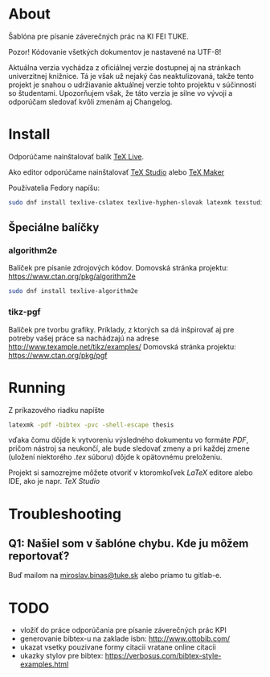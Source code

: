 # About

Šablóna pre písanie záverečných prác na KI FEI TUKE. 

Pozor! Kódovanie všetkých dokumentov je nastavené na UTF-8!

Aktuálna verzia vychádza z oficiálnej verzie dostupnej aj na stránkach univerzitnej knižnice. Tá je však už nejaký čas neaktulizovaná, takže tento projekt je snahou o udržiavanie aktuálnej verzie tohto projektu v súčinnosti so študentami. Upozorňujem však, že táto verzia je silne vo vývoji a odporúčam sledovať kvôli zmenám aj Changelog.

# Install

Odporúčame nainštalovať balík [TeX Live](https://www.tug.org/texlive/). 

Ako editor odporúčame nainštalovať [TeX Studio](http://www.texstudio.org/) alebo [TeX Maker](http://www.xm1math.net/texmaker/)

Používatelia Fedory napíšu:

```bash
sudo dnf install texlive-cslatex texlive-hyphen-slovak latexmk texstudio texlive-engrec 
```

## Špeciálne balíčky

### algorithm2e

Balíček pre písanie zdrojových kódov.
Domovská stránka projektu: https://www.ctan.org/pkg/algorithm2e

```bash
sudo dnf install texlive-algorithm2e
```

### tikz-pgf

Balíček pre tvorbu grafiky. Príklady, z ktorých sa dá inšpirovať aj pre potreby vašej práce sa nachádzajú na adrese http://www.texample.net/tikz/examples/
Domovská stránka projektu: https://www.ctan.org/pkg/pgf


# Running

Z príkazového riadku napíšte

```bash
latexmk -pdf -bibtex -pvc -shell-escape thesis
```

vďaka čomu dôjde k vytvoreniu výsledného dokumentu vo formáte _PDF_, pričom nástroj sa neukončí, ale bude sledovať zmeny a pri každej zmene (uložení niektorého _.tex_ súboru) dôjde k opätovnému preloženiu.

Projekt si samozrejme môžete otvoriť v ktoromkoľvek _LaTeX_ editore alebo IDE, ako je napr. _TeX Studio_

# Troubleshooting

## Q1: Našiel som v šablóne chybu. Kde ju môžem reportovať?

Buď mailom na miroslav.binas@tuke.sk alebo priamo tu gitlab-e.

# TODO

- vložiť do práce odporúčania pre písanie záverečných prác KPI
- generovanie bibtex-u na zaklade isbn: http://www.ottobib.com/
- ukazat vsetky pouzivane formy citacii vratane online citacii
- ukazky stylov pre bibtex: https://verbosus.com/bibtex-style-examples.html
